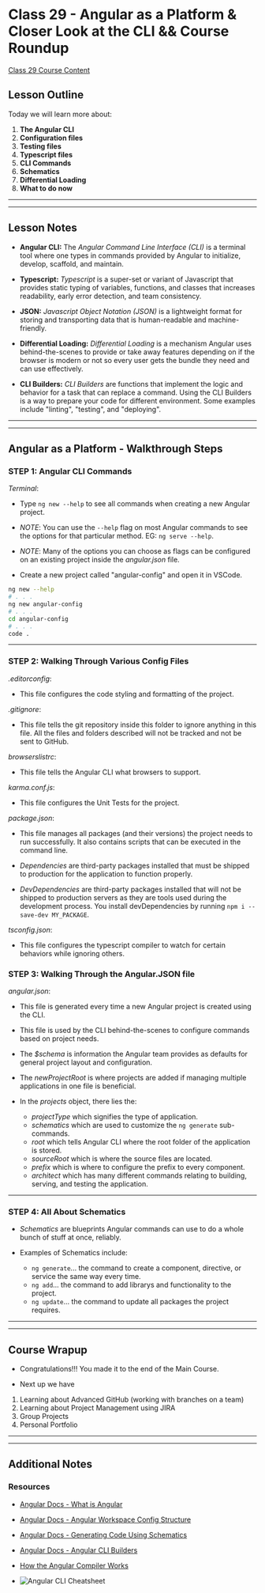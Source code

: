 # Class 29 - Angular as a Platform & Closer Look at the CLI && Course Roundup

[Class 29 Course Content](https://pro.academind.com/courses/765847/lectures/13906852)

## Lesson Outline

Today we will learn more about:

1. **The Angular CLI**
2. **Configuration files**
3. **Testing files**
4. **Typescript files**
5. **CLI Commands**
6. **Schematics**
7. **Differential Loading**
8. **What to do now**

---

---

## Lesson Notes

- **Angular CLI:** The _Angular Command Line Interface (CLI)_ is a terminal tool where one types in commands provided by Angular to initialize, develop, scaffold, and maintain.

- **Typescript:** _Typescript_ is a super-set or variant of Javascript that provides static typing of variables, functions, and classes that increases readability, early error detection, and team consistency.

- **JSON:** _Javascript Object Notation (JSON)_ is a lightweight format for storing and transporting data that is human-readable and machine-friendly.

- **Differential Loading:** _Differential Loading_ is a mechanism Angular uses behind-the-scenes to provide or take away features depending on if the browser is modern or not so every user gets the bundle they need and can use effectively.

- **CLI Builders:** _CLI Builders_ are functions that implement the logic and behavior for a task that can replace a command. Using the CLI Builders is a way to prepare your code for different environment. Some examples include "linting", "testing", and "deploying".

---

---

## Angular as a Platform - Walkthrough Steps

### STEP 1: Angular CLI Commands

_Terminal_:

- Type `ng new --help` to see all commands when creating a new Angular project.

- _NOTE_: You can use the `--help` flag on most Angular commands to see the options for that particular method. EG: `ng serve --help`.

- _NOTE_: Many of the options you can choose as flags can be configured on an existing project inside the _angular.json_ file.

- Create a new project called "angular-config" and open it in VSCode.

```zsh
ng new --help
# . . .
ng new angular-config
# . . .
cd angular-config
# . . .
code .
```

---

### STEP 2: Walking Through Various Config Files

_.editorconfig_:

- This file configures the code styling and formatting of the project.

_.gitignore_:

- This file tells the git repository inside this folder to ignore anything in this file. All the files and folders described will not be tracked and not be sent to GitHub.

_browserslistrc_:

- This file tells the Angular CLI what browsers to support.

_karma.conf.js_:

- This file configures the Unit Tests for the project.

_package.json_:

- This file manages all packages (and their versions) the project needs to run successfully. It also contains scripts that can be executed in the command line.

- _Dependencies_ are third-party packages installed that must be shipped to production for the application to function properly.

- _DevDependencies_ are third-party packages installed that will not be shipped to production servers as they are tools used during the development process. You install devDependencies by running `npm i --save-dev MY_PACKAGE`.

_tsconfig.json_:

- This file configures the typescript compiler to watch for certain behaviors while ignoring others.

### STEP 3: Walking Through the Angular.JSON file

_angular.json_:

- This file is generated every time a new Angular project is created using the CLI.

- This file is used by the CLI behind-the-scenes to configure commands based on project needs.

- The _\$schema_ is information the Angular team provides as defaults for general project layout and configuration.

- The _newProjectRoot_ is where projects are added if managing multiple applications in one file is beneficial.

- In the _projects_ object, there lies the:
  - _projectType_ which signifies the type of application.
  - _schematics_ which are used to customize the `ng generate` sub-commands.
  - _root_ which tells Angular CLI where the root folder of the application is stored.
  - _sourceRoot_ which is where the source files are located.
  - _prefix_ which is where to configure the prefix to every component.
  - _architect_ which has many different commands relating to building, serving, and testing the application.

---

### STEP 4: All About Schematics

- _Schematics_ are blueprints Angular commands can use to do a whole bunch of stuff at once, reliably.

- Examples of Schematics include:
  - `ng generate`... the command to create a component, directive, or service the same way every time.
  - `ng add`... the command to add librarys and functionality to the project.
  - `ng update`... the command to update all packages the project requires.

---

---

## Course Wrapup

- Congratulations!!! You made it to the end of the Main Course.

- Next up we have

1. Learning about Advanced GitHub (working with branches on a team)
2. Learning about Project Management using JIRA
3. Group Projects
4. Personal Portfolio

---

---

## Additional Notes

### Resources

- [Angular Docs - What is Angular](https://angular.io/guide/what-is-angular)

- [Angular Docs - Angular Workspace Config Structure](https://angular.io/guide/workspace-config)

- [Angular Docs - Generating Code Using Schematics](https://angular.io/guide/schematics)

- [Angular Docs - Angular CLI Builders](https://angular.io/guide/cli-builder)

- [How the Angular Compiler Works](https://blog.angular.io/how-the-angular-compiler-works-42111f9d2549)

- ![Angular CLI Cheatsheet](./angular-cli-cheat-sheet.webp)
